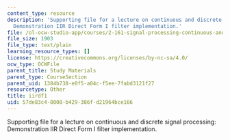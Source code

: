```yaml
---
content_type: resource
description: 'Supporting file for a lecture on continuous and discrete signal processing:
  Demonstration IIR Direct Form I filter implementation.'
file: /ol-ocw-studio-app/courses/2-161-signal-processing-continuous-and-discrete-fall-2008/57de83c48008b429386fd21964bce166_iirdf1.m
file_size: 1903
file_type: text/plain
learning_resource_types: []
license: https://creativecommons.org/licenses/by-nc-sa/4.0/
ocw_type: OCWFile
parent_title: Study Materials
parent_type: CourseSection
parent_uid: 1384b738-e0f5-a04c-f5ee-7fabd3121f27
resourcetype: Other
title: iirdf1
uid: 57de83c4-8008-b429-386f-d21964bce166
---
```

Supporting file for a lecture on continuous and discrete signal processing: Demonstration IIR Direct Form I filter implementation.